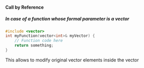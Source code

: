 #### Call by Reference

##### In case of a function whose formal parameter is a vector

```cpp
#include <vector>
int myFunction(vector<int>& myVector) {
    // Function code here
    return something;
}
```
This allows to modify original vector elements inside the vector 